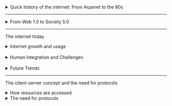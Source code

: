 <details>
  <summary>Quick history of the internet: From Arpanet to the 80s</summary>
  
<br>

The history of the Internet began in the 1960s with the `ARPANET`, a US project created by the Advanced Research Project Agency (ARPA) in response to the Cold War arms race.

A key innovation was the shift to `packet switching`, which breaks data into small pieces for more robust and efficient transmissions. The fist ARPANET node was established in 1969.

During the 1970s, the network expanded, `email` was invented, and a public demo in 1972 sparked wilder interest, leadning to a "wild west" period of many incompatible networks.

The turning point came in the early 1980s when ARPANET officially adopted the `RCP/IP` protocol, creating a universal standard for communication. This, combined with the formation of large educational networks, set the stage for the modern Internet.

The era culminated in `1989` with the launch of the first commercial `Internet Service provider (ISP)` in the US, making the network publicly accessible and leadning to its exponential growth.

</details>

---

<details>

  <summary>From Web 1.0 to Society 5.0</summary>

- `Web 1.0 (The Read-only Web)`: Starting aroubd 1990 with Tim Berners-Lee's invention, this era was characterized by static web pages created by a small group of developers. The primary focus was on publishing ang accesiing information, not user interaction.
- `Web 2.0 (The Social Web)`: Beginning in late 1990s and early 2000s, this phase marked the shift to "Read-Write" web. It empowered everyday users to create and share content through blogs (Wordpress), social media (Facebook), and dynamic applications, enabled by technologies like AJAX and JSON.
- `Web 3.0 (The Semantic Web)`: This was a formal push by the W3C to create a more sturctured, machine-readable web using technologies like RDF and OWL. The goal was for software to understand and reason about data, but this vision was largely unrealized due to its complexity. This is distinct from the modern term `Web3`, which is base on blockchain technology.
- `Web 4.0 (The symbiotic Web)`: This describes our current era, where humans and automonous machine agents (AIs, algorithms) interact constantly. The web is a "jungle" of AI-generated content and complex systems operating alongside human users.
- `Web 5.0 (A Human-Centric Vision)`: This is presented as a future goal or philosophy, aiming to create an "internet as if people mattered". It is a response to the current model of data harvesting, seeking to refocus the web on improving social welfare and sustainability.

<br>

</details>

---

The internet today

<details>

  <summary>Internet growth and usage</summary>

Statistics show exponential growth in internet users worldwide since the 1990s, although significant regional differences remain, with some areas still having relatively low penetration even in 2020. Asia has surpassed other regions in the total number of users.

`Usage patterns` have dramatically diversified. Early usage focused on fewer activities, while today (using UK data up to 2020) people use the internet for a wide array of things like social networking, instant messaging, streaming video and so on.

<br>

</details>

<br>

<details>

  <summary>Human Integration and Challenges</summary>

The concept of the evolution if the cyborg is introduced, describing how humans are becoming increasigly integrated with and dependent on the internet, augmenting their lives with technology and blurring the lines between the physical and digital self.

`Cybersecurity` remains a major concern, encompassing cyber attacks, data breaches and ransome, highlighting the need to protect personal information in our increasingly connected lives.

<br>

</details>

<br>

<details>

  <summary>Future Trends</summary>

The video touches on future trends like `5G/6G`, the `internet of everything (IoT)`, the ongoing impach of `AI`, and the potential of the Metaverse, questioning what the internet of tommorw will look like

</details>

---

The client-server concept and the need for protocols

<details>

  <summary>How resources are accessed</summary>

To get a resource (like a file or webpage) from point on the internet to another, we use a client-server architecture:

- `Server`: A computer or software that `holds` the resource or provides a service.
- `Client`: A computer or software (like your browser) that `wants` to access the resource.
- `Interaction`: The client sends a `request` to the server asking for the resource, and the server sends back a `response` containing the resource or an error message.

<br>

</details>

<details>

  <summary>The need for protocols</summary>

Informal requests are ambiguous ("Give me the file"). For computers to communicate reliably they need a formal, structured set of rules - a protocol. Protocols define exactly how request and responses should be formatted so both client and server understand each other.

Key questions a protocol helps answer include:

- Where is the server located?
- Which specific resource on that server in needed?
- Where should the server send the response back to (the clients address)?
- What/ who is the client (for security or compatibility)?

<br>

</details>
